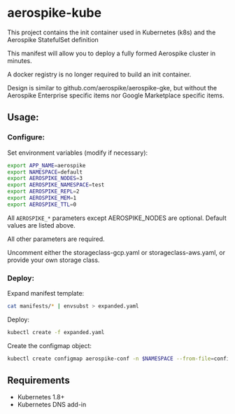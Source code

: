 # aerospike-kube

This project contains the init container used in Kubernetes (k8s) and the Aerospike StatefulSet definition

This manifest will allow you to deploy a fully formed Aerospike cluster in minutes.

A docker registry is no longer required to build an init container.

Design is similar to github.com/aerospike/aerospike-gke, but without the Aerospike Enterprise specific items
nor Google Marketplace specific items.

## Usage:

### Configure:

Set environment variables (modify if necessary):

```sh
export APP_NAME=aerospike
export NAMESPACE=default
export AEROSPIKE_NODES=3
export AEROSPIKE_NAMESPACE=test
export AEROSPIKE_REPL=2
export AEROSPIKE_MEM=1
export AEROSPIKE_TTL=0
```

All `AEROSPIKE_*` parameters except AEROSPIKE\_NODES are optional. Default values are listed above.

All other parameters are required.

Uncomment either the storageclass-gcp.yaml or storageclass-aws.yaml, or provide your own storage class.

### Deploy:

Expand manifest template:

```sh
cat manifests/* | envsubst > expanded.yaml
```

Deploy:

```sh
kubectl create -f expanded.yaml
```

Create the configmap object:

```sh
kubectl create configmap aerospike-conf -n $NAMESPACE --from-file=configs/
```

## Requirements

* Kubernetes 1.8+
* Kubernetes DNS add-in

